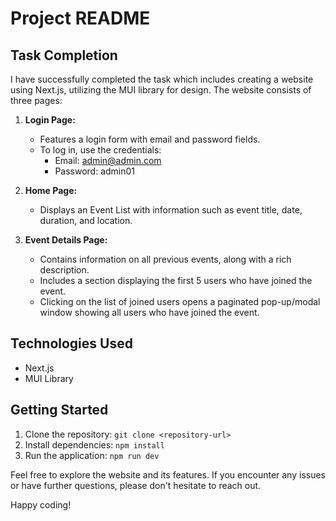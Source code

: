 # Project README

## Task Completion

I have successfully completed the task which includes creating a website using Next.js, utilizing the MUI library for design. The website consists of three pages:

1. **Login Page:**
   - Features a login form with email and password fields.
   - To log in, use the credentials:
     - Email: admin@admin.com
     - Password: admin01

2. **Home Page:**
   - Displays an Event List with information such as event title, date, duration, and location.

3. **Event Details Page:**
   - Contains information on all previous events, along with a rich description.
   - Includes a section displaying the first 5 users who have joined the event.
   - Clicking on the list of joined users opens a paginated pop-up/modal window showing all users who have joined the event.

## Technologies Used

- Next.js
- MUI Library

## Getting Started

1. Clone the repository: `git clone <repository-url>`
2. Install dependencies: `npm install`
3. Run the application: `npm run dev`

Feel free to explore the website and its features. If you encounter any issues or have further questions, please don't hesitate to reach out.

Happy coding!
